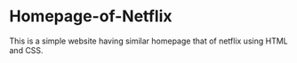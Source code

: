 # Homepage-of-Netflix
This is a simple website having similar homepage that of netflix using HTML and CSS.

